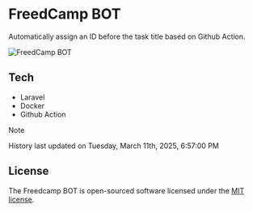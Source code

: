 # FreedCamp BOT

Automatically assign an ID before the task title based on Github Action.

![FreedCamp BOT](https://repository-images.githubusercontent.com/737932867/7d34798b-2680-471c-b089-a78a718d3d6a)

## Tech

- Laravel
- Docker
- Github Action

> [!NOTE]  
> History last updated on Tuesday, March 11th, 2025, 6:57:00 PM

## License

The Freedcamp BOT is open-sourced software licensed under the [MIT license](https://opensource.org/licenses/MIT).
